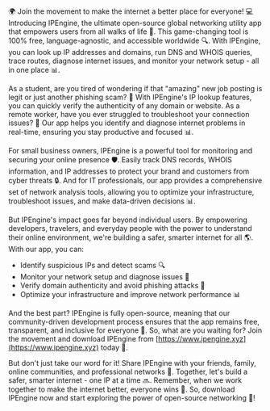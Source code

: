 🌍 Join the movement to make the internet a better place for everyone! 💻 Introducing IPEngine, the ultimate open-source global networking utility app that empowers users from all walks of life 🚀. This game-changing tool is 100% free, language-agnostic, and accessible worldwide 🔍. With IPEngine, you can look up IP addresses and domains, run DNS and WHOIS queries, trace routes, diagnose internet issues, and monitor your network setup - all in one place 📊.

As a student, are you tired of wondering if that "amazing" new job posting is legit or just another phishing scam? 💸 With IPEngine's IP lookup features, you can quickly verify the authenticity of any domain or website. As a remote worker, have you ever struggled to troubleshoot your connection issues? 🔧 Our app helps you identify and diagnose internet problems in real-time, ensuring you stay productive and focused 📊.

For small business owners, IPEngine is a powerful tool for monitoring and securing your online presence 🛡️. Easily track DNS records, WHOIS information, and IP addresses to protect your brand and customers from cyber threats 🔒. And for IT professionals, our app provides a comprehensive set of network analysis tools, allowing you to optimize your infrastructure, troubleshoot issues, and make data-driven decisions 📊.

But IPEngine's impact goes far beyond individual users. By empowering developers, travelers, and everyday people with the power to understand their online environment, we're building a safer, smarter internet for all 🌎. With our app, you can:

* Identify suspicious IPs and detect scams 🔍
* Monitor your network setup and diagnose issues 🔧
* Verify domain authenticity and avoid phishing attacks 💸
* Optimize your infrastructure and improve network performance 📊

And the best part? IPEngine is fully open-source, meaning that our community-driven development process ensures that the app remains free, transparent, and inclusive for everyone 🌟. So, what are you waiting for? Join the movement and download IPEngine from [https://www.ipengine.xyz](https://www.ipengine.xyz) today 🔔.

But don't just take our word for it! Share IPEngine with your friends, family, online communities, and professional networks 🤝. Together, let's build a safer, smarter internet - one IP at a time 🔜. Remember, when we work together to make the internet better, everyone wins 🌈. So, download IPEngine now and start exploring the power of open-source networking 🚀!